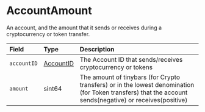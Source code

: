 # AccountAmount

An account, and the amount that it sends or receives during a cryptocurrency or token transfer.

| Field | Type | Description |
| :--- | :--- | :--- |
| `accountID` | [AccountID](accountid.md) | The Account ID that sends/receives cryptocurrency or tokens |
| `amount` | sint64 | The amount of tinybars \(for Crypto transfers\) or in the lowest denomination \(for Token transfers\) that the account sends\(negative\) or receives\(positive\) |

#### 

